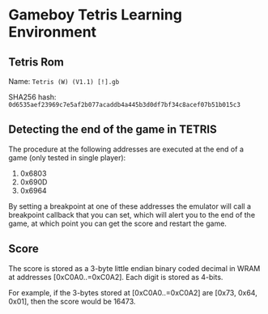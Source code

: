 # Gameboy Tetris Learning Environment

## Tetris Rom

Name: `Tetris (W) (V1.1) [!].gb`

SHA256 hash: `0d6535aef23969c7e5af2b077acaddb4a445b3d0df7bf34c8acef07b51b015c3`

## Detecting the end of the game in TETRIS

The procedure at the following addresses are executed at the end of a game (only tested in single player):

  1. 0x6803
  2. 0x690D
  3. 0x6964

By setting a breakpoint at one of these addresses the emulator will call a breakpoint callback that you can set, which will alert you to the end of the game, at which point you can get the score and restart the game.

## Score

The score is stored as a 3-byte little endian binary coded decimal in WRAM at addresses [0xC0A0..=0xC0A2]. Each digit is stored as 4-bits.

For example, if the 3-bytes stored at [0xC0A0..=0xC0A2] are [0x73, 0x64, 0x01], then the score would be 16473.
